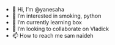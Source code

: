 - 👋 Hi, I’m @yanesaha
- 👀 I’m interested in smoking, python
- 🌱 I’m currently learning box
- 💞️ I’m looking to collaborate on Vladick
- 📫 How to reach me sam naideh

<!---
yanesaha/yanesaha is a ✨ special ✨ repository because its `README.md` (this file) appears on your GitHub profile.
You can click the Preview link to take a look at your changes.
--->
